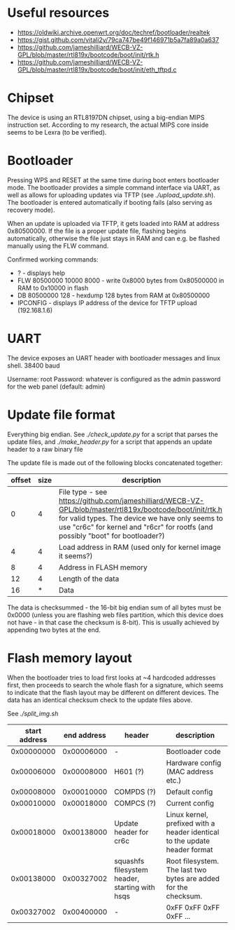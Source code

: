 # Useful resources
* https://oldwiki.archive.openwrt.org/doc/techref/bootloader/realtek
* https://gist.github.com/vitali2y/79ca747be49f146971b5a7fa89a0a637
* https://github.com/jameshilliard/WECB-VZ-GPL/blob/master/rtl819x/bootcode/boot/init/rtk.h
* https://github.com/jameshilliard/WECB-VZ-GPL/blob/master/rtl819x/bootcode/boot/init/eth_tftpd.c

# Chipset
The device is using an RTL8197DN chipset, using a big-endian MIPS instruction set. According to my research, the actual MIPS core inside seems to be Lexra (to be verified).

# Bootloader
Pressing WPS and RESET at the same time during boot enters bootloader mode. The bootloader provides a simple command interface via UART, as well as allows for uploading updates via TFTP (see *./upload_update.sh*). The bootloader is entered automatically if booting fails (also serving as recovery mode).

When an update is uploaded via TFTP, it gets loaded into RAM at address 0x80500000. If the file is a proper update file, flashing begins automatically, otherwise the file just stays in RAM and can e.g. be flashed manually using the FLW command.

Confirmed working commands:
* ? - displays help
* FLW 80500000 10000 8000 - write 0x8000 bytes from 0x80500000 in RAM to 0x10000 in flash
* DB 80500000 128 - hexdump 128 bytes from RAM at 0x80500000
* IPCONFIG - displays IP address of the device for TFTP upload (192.168.1.6)

# UART
The device exposes an UART header with bootloader messages and linux shell. 38400 baud

Username: root
Password: whatever is configured as the admin password for the web panel (default: admin)

# Update file format
Everything big endian. See *./check_update.py* for a script that parses the update files, and *./make_header.py* for a script that appends an update header to a raw binary file

The update file is made out of the following blocks concatenated together:

| offset | size | description |
| ------ | ---- | ----------- |
| 0      | 4    | File type - see https://github.com/jameshilliard/WECB-VZ-GPL/blob/master/rtl819x/bootcode/boot/init/rtk.h for valid types. The device we have only seems to use "cr6c" for kernel and "r6cr" for rootfs (and possibly "boot" for bootloader?) |
| 4      | 4    | Load address in RAM (used only for kernel image it seems?) |
| 8      | 4    | Address in FLASH memory |
| 12     | 4    | Length of the data |
| 16     | *    | Data |

The data is checksummed - the 16-bit big endian sum of all bytes must be 0x0000 (unless you are flashing web files partition, which this device does not have - in that case the checksum is 8-bit). This is usually achieved by appending two bytes at the end.

# Flash memory layout
When the bootloader tries to load first looks at ~4 hardcoded addresses first, then proceeds to search the whole flash for a signature, which seems to indicate that the flash layout may be different on different devices. The data has an identical checksum check to the update files above.

See *./split_img.sh*

| start address | end address | header | description |
| ------------- | ----------- | ------ | ----------- |
| 0x00000000 | 0x00006000 | -          | Bootloader code |
| 0x00006000 | 0x00008000 | H601 (?)   | Hardware config (MAC address etc.) |
| 0x00008000 | 0x00010000 | COMPDS (?) | Default config |
| 0x00010000 | 0x00018000 | COMPCS (?) | Current config |
| 0x00018000 | 0x00138000 | Update header for cr6c | Linux kernel, prefixed with a header identical to the update header format |
| 0x00138000 | 0x00327002 | squashfs filesystem header, starting with hsqs | Root filesystem. The last two bytes are added for the checksum. |
| 0x00327002 | 0x00400000 | -          | 0xFF 0xFF 0xFF 0xFF ... |
